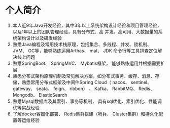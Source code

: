 # 个人简介
1. 本人近9年Java开发经验，其中3年以上系统架构设计经验和项目管理经验，以及1年以上的团队管理经验，具有分布式、高
并发、高可用、大数据量的系统架构设计以及研发经验
2. 熟悉Java编程及常用技术栈原理，包括集合、多线程、并发、锁机制、 JVM、 GC等，能够熟练运用Arthas、 mat、 JDK
命令行等工具排查定位解决线上问题
3. 熟悉SpringBoot、 SpringMVC、 Mybatis框架， 能够熟练运用并根据需要扩展
4. 熟悉分布式架构原理机制及常⻅解决方案，如分布式事务、缓存、消息、存储，熟悉常用分布式框架及中间件Spring
Cloud（ nacos、 sentinel、 gateway、 seata、 feign、 ribbon） 、 Kafka、 RabbitMQ、 Redis、 Mongodb、
ElasticSearch
5. 熟悉Mysql数据库及其索引、事务等机制， 具有sql优化、索引优化、性能调优等实战经验
6. 了解docker容器化部署、 Redis集群搭建（哨兵、 Cluster集群）和持久化配置等运维经验

